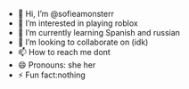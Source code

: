 - 👋 Hi, I’m @sofieamonsterr
- 👀 I’m interested in playing roblox
- 🌱 I’m currently learning Spanish and russian
- 💞️ I’m looking to collaborate on (idk) 
- 📫 How to reach me dont
- 😄 Pronouns: she her
- ⚡ Fun fact:nothing

<!---
sofieamonsterr/sofieamonsterr is a ✨ special ✨ repository because its `README.md` (this file) appears on your GitHub profile.
You can click the Preview link to take a look at your changes.
--->

